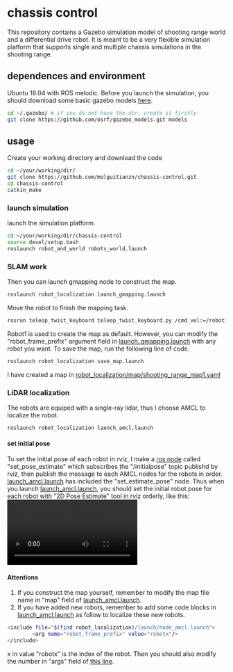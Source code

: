 # chassis control
This repository contains a Gazebo simulation model of shooting range world and a differential drive robot. It is meant to be a very flexible simulation platform that supports single and multiple chassis simulations in the shooting range.

## dependences and environment
Ubuntu 18.04 with ROS melodic.
Before you launch the simulation, you should download some basic gazebo models [here](https://github.com/osrf/gazebo_models).
```bash
cd ~/.gazebo/ # if you do not have the dir, create it firstly
git clone https://github.com/osrf/gazebo_models.git models
```

## usage
Create your working directory and download the code
```bash
cd ~/your/working/dir/
git clone https://github.com/molguitianzn/chassis-control.git
cd chassis-control
catkin_make
```
### launch simulation
launch the simulation platform.
```bash
cd ~/your/working/dir/chassis-control
source devel/setup.bash
roslaunch robot_and_world robots_world.launch
```
### SLAM work
Then you can launch gmapping node to construct the map.
```bash
roslaunch robot_localization launch_gmapping.launch
```
Move the robot to finish the mapping task.
```bash
rosrun teleop_twist_keyboard teleop_twist_keyboard.py /cmd_vel:=/robot1/cmd_vel
```
Robot1 is used to create the map as default. However, you can modify the "robot_frame_prefix" argument field in [launch_gmapping.launch](./src/robot_localization/launch/launch_gmapping.launch) with any robot you want.
To save the map, run the following line of code.
```bash
roslaunch robot_localization save_map.launch
```
I have created a map in [robot_localization/map/shooting_range_map1.yaml](./src/robot_localization/map/shooting_range_map1.yaml)

### LiDAR localization
The robots are equiped with a single-ray lidar, thus I choose AMCL to localize the robot.
```bash
roslaunch robot_localization launch_amcl.launch
```
#### set initial pose
To set the initial pose of each robot in rviz, I make a [ros node](./src/robot_localization/src/set_estimate_pose.cpp) called "set_pose_estimate" which subscribes the "/initialpose" topic publishd by rviz, then publish the message to each AMCL nodes for the  robots in order. [launch_amcl.launch](./src/robot_localization/launch/launch_amcl.launch#L13) has included the "set_estimate_pose" node. Thus when you launch [launch_amcl.launch](./src/robot_localization/launch/launch_amcl.launch), you should set the initial robot pose for each robot with "2D Pose Estimate" tool in rviz orderly, like this:
![set initial pose](./docs/setInitialPose.webm)
#### Attentions
1. If you construct the map yourself, remember to modify the map file name in "map" field of [launch_amcl.launch](./src/robot_localization/launch/launch_amcl.launch#L2).
2. If you have added new robots, remember to add some code blocks in [launch_amcl.launch](./src/robot_localization/launch/launch_amcl.launch) as follow to localize these new robots.
```bash
<include file="$(find robot_localization)/launch/node_amcl.launch">
        <arg name="robot_frame_prefix" value="robotx"/>
</include>
```
x in value "robotx" is the index of the robot. Then you should also modify the number in "args" field of [this line](./src/robot_localization/launch/launch_amcl.launch#L13).
